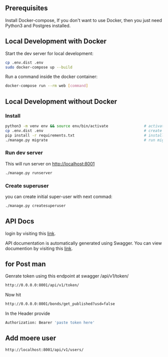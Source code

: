## Prerequisites

Install Docker-compose, If you don't want to use Docker, then you just need Python3 and Postgres installed.

## Local Development with Docker

Start the dev server for local development:

```bash
cp .env.dist .env
sudo docker-compose up --build
```

Run a command inside the docker container:

```bash
docker-compose run --rm web [command]
```

## Local Development without Docker

### Install

```bash
python3 -m venv env && source env/bin/activate                # activate venv
cp .env.dist .env                                             # create .env file and fill-in DB info
pip install -r requirements.txt                               # install py requirements
./manage.py migrate                                           # run migrations
```

### Run dev server

This will run server on [http://localhost:8001](http://localhost:8001)

```bash
./manage.py runserver
```

### Create superuser

you can create initial super-user with next commad:

```bash
./manage.py createsuperuser
```

## API Docs
login by visiting this [link](http://localhost:8001). 

API documentation is automatically generated using Swagger. You can view documention by visiting this [link](http://localhost:8001/docs).


## for Post man
Genrate token using this endpoint at swagger
/api/v1/token/
```bash
http://0.0.0.0:8001/api/v1/token/
```

Now hit 

```bash
http://0.0.0.0:8001/bonds/get_published?usd=false
```
In the Header provide 
```bash
Authorization: Bearer 'paste token here'
```

## Add moere user

```bash
http://localhost:8001/api/v1/users/
```